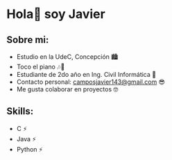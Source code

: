 # Hola👋 soy Javier
## Sobre mi:
  - Estudio en la UdeC, Concepción 🏙️
  - Toco el piano 🎶🎹
  - Estudiante de 2do año en Ing. Civil Informática 🐒
  - Contacto personal: camposjavier143@gmail.com 😎
  - Me gusta colaborar en proyectos 🤓

## Skills:
  - C ⚡
  - Java ⚡
  - Python ⚡

